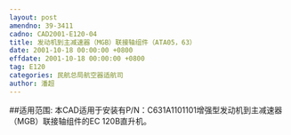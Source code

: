 ```yaml
---
layout: post
amendno: 39-3411
cadno: CAD2001-E120-04
title: 发动机到主减速器（MGB）联接轴组件（ATA05，63）
date: 2001-10-18 00:00:00 +0800
effdate: 2001-10-18 00:00:00 +0800
tag: E120
categories: 民航总局航空器适航司
author: 潘超
---
```


##适用范围:
本CAD适用于安装有P/N：C631A1101101增强型发动机到主减速器（MGB）联接轴组件的EC 120B直升机。

